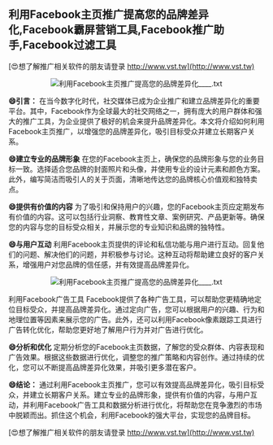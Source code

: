 ## **利用Facebook主页推广提高您的品牌差异化,Facebook霸屏营销工具,Facebook推广助手,Facebook过滤工具**

[😍想了解推广相关软件的朋友请登录 http://www.vst.tw](http://www.vst.tw)

 <center><img src="https://vst.tw/MP4/tuiguang/png/3.png" alt="利用Facebook主页推广提高您的品牌差异化____.txt"></center>

**😄引言：**
在当今数字化时代，社交媒体已成为企业推广和建立品牌差异化的重要平台。其中，Facebook作为全球最大的社交网络之一，拥有庞大的用户群体和强大的推广工具，为企业提供了极好的机会来提升品牌差异化。本文将介绍如何利用Facebook主页推广，以增强您的品牌差异化，吸引目标受众并建立长期客户关系。

**😄建立专业的品牌形象**
在您的Facebook主页上，确保您的品牌形象与您的业务目标一致。选择适合您品牌的封面照片和头像，并使用专业的设计元素和颜色方案。此外，编写简洁而吸引人的关于页面，清晰地传达您的品牌核心价值观和独特卖点。

**😄提供有价值的内容**
为了吸引和保持用户的兴趣，您的Facebook主页应定期发布有价值的内容。这可以包括行业洞察、教育性文章、案例研究、产品更新等。确保您的内容与您的目标受众相关，并展示您的专业知识和品牌的独特性。

**😄与用户互动**
利用Facebook主页提供的评论和私信功能与用户进行互动。回复他们的问题、解决他们的问题，并积极参与讨论。这种互动将帮助建立良好的客户关系，增强用户对您品牌的信任感，并有效提高品牌差异化。

 <center><img src="https://vst.tw/MP4/tuiguang/png/1.png" alt="利用Facebook主页推广提高您的品牌差异化____.txt"></center>

利用Facebook广告工具
Facebook提供了各种广告工具，可以帮助您更精确地定位目标受众，并提高品牌差异化。通过定向广告，您可以根据用户的兴趣、行为和地理位置等因素来展示您的广告。此外，还可以利用Facebook像素跟踪工具进行广告转化优化，帮助您更好地了解用户行为并对广告进行优化。

**😄分析和优化**
定期分析您的Facebook主页数据，了解您的受众群体、内容表现和广告效果。根据这些数据进行优化，调整您的推广策略和内容创作。通过持续的优化，您可以不断提高品牌差异化效果，并吸引更多潜在客户。

**😄结论：**
通过利用Facebook主页推广，您可以有效提高品牌差异化，吸引目标受众，并建立长期客户关系。建立专业的品牌形象，提供有价值的内容，与用户互动，并利用Facebook广告工具和数据分析进行优化，将帮助您在竞争激烈的市场中脱颖而出。抓住这个机会，利用Facebook的强大平台，实现您的品牌目标。

[😍想了解推广相关软件的朋友请登录 http://www.vst.tw](http://www.vst.tw)



